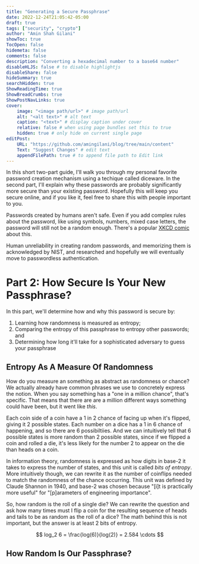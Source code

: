 ```yaml
---
title: "Generating a Secure Passphrase"
date: 2022-12-24T21:05:42-05:00
draft: true 
tags: ["security", "crypto"]
author: "Amin Shah Gilani"
showToc: true
TocOpen: false
hidemeta: false
comments: false
description: "Converting a hexadecimal number to a base64 number"
disableHLJS: false # to disable highlightjs
disableShare: false
hideSummary: true
searchHidden: true
ShowReadingTime: true
ShowBreadCrumbs: true
ShowPostNavLinks: true
cover:
    image: "<image path/url>" # image path/url
    alt: "<alt text>" # alt text
    caption: "<text>" # display caption under cover
    relative: false # when using page bundles set this to true
    hidden: true # only hide on current single page
editPost:
    URL: "https://github.com/amingilani/blog/tree/main/content"
    Text: "Suggest Changes" # edit text
    appendFilePath: true # to append file path to Edit link
---
```


In this short two-part guide, I'll walk you through my personal favorite
password creation mechanism using a techique called diceware. In the second
part, I'll explain why these passwords are probably significantly more secure
than your existing password. Hopefully this will keep you secure online, and if
you like it, feel free to share this with people important to you.

Passwords created by humans aren't safe. Even if you add complex rules about
the password, like using symbols, numbers, mixed case letters, the password
will still not be a random enough. There's a popular [XKCD
comic](https://xkcd.com/936/) about this.

Human unreliability in creating random passwords, and memorizing them is acknowledged by NIST, and researched
and hopefully we will eventually move to passwordless authentication.

# Part 2: How Secure Is Your New Passphrase?

In this part, we'll determine how and why this password is secure by:

1. Learning how randomness is measured as entropy;
2. Comparing the entropy of this passphrase to entropy other passwords; and
3. Determining how long it'll take for a sophisticated adversary to guess your passphrase


## Entropy As A Measure Of Randomness

How do you measure an something as abstract as randomness or chance? We
actually already have common phrases we use to concretely express the notion.
When you say something has a "one in a million chance", that's specific. That
means that there are are a million different ways something could have been,
but it went like _this_.

Each coin side of a coin have a 1 in 2 chance of facing up when it's flipped,
giving it 2 possible states. Each number on a dice has a 1 in 6 chance of
happening, and so there are 6 possibiltiies. And we can intuitively tell that
6 possible states is more random than 2 possible states, since if we flipped
a coin and rolled a die, it's less likely for the number 2 to appear on the die
than heads on a coin.

In information theory, randomness is expressed as how digits in base-2 it takes
to express the number of states, and this unit is called _bits of entropy_.
More intuitively though, we can rewrite it as the number of coinflips needed to
match the randomness of the chance occurring. This unit was defined by Claude
Shannon in 1940, and base-2 was chosen because "[i]t is practically more
useful" for "[p]arameters of engineering importance".

So, how random is the roll of a single die? We can rewrite the question and ask
how many times must I flip a coin for the resulting sequence of heads and tails
to be as random as the roll of a dice? The math behind this is not important,
but the answer is at least 2 bits of entropy.

$$ log_2 6 = \frac{log(6)}{log(2)} = 2.584 \cdots $$

## How Random Is Our Passphrase?


